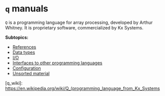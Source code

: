 # `q` manuals

`Q` is a programming language for array processing, developed by Arthur Whitney. It is proprietary
software, commercialized by Kx Systems.

**Subtopics:**
- [References][references]
- [Data types][datatypes]
- [I/O][io]
- [Interfaces to other programming languages][interface]
- [Configuration][configuration]
- [Unsorted material][unsorted]


[references]: ./references.md
[io]: ./io.md
[configuration]: ./configuration.md
[datatypes]: ./datatypes.md
[interface]: ./interfaces/README.md
[unsorted]: ./unsorted.md
[q_wiki]: https://en.wikipedia.org/wiki/Q_(programming_language_from_Kx_Systems
